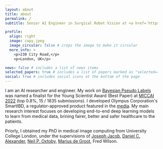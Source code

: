 ```yaml
---
layout: about
title: about
permalink: /
subtitle: Senior AI Engineer in Surgical Robot Vision at <a href='https://www.medtronic.com/uk-en/our-company/key-facts.html'>Medtronic</a>

profile:
  align: right
  image: capy.jpeg
  image_circular: false # crops the image to make it circular
  more_info: >
    <p>230 City Road,</p>
    <p>London, UK</p>

news: false # includes a list of news items
selected_papers: true # includes a list of papers marked as "selected={true}"
social: true # includes social icons at the bottom of the page
---
```


I am an AI researcher and engineer. My work on <a href='https://www.sciencedirect.com/science/article/pii/S1361841524000501'>Bayesian Pseudo Labels</a> was named a finalist for the Young Scientist Award (Best Paper) at <a href='https://conferences.miccai.org/2022/papers/066-Paper2505.html'>MICCAI 2022</a> (top 0.8%, 15 / 1835 submissions). I developed Olympus Corporation's SmartIBD, a regulator-approved product featured in the <a href='https://www.olympus-global.com/news/2024/nr02759.html'>media</a>. My main research interest focuses on developing end-to-end deep learning models to learn from medical data, brining fairer, better and safer healthcare to the patients.

Priorly, I obtained my PhD in medical image computing from University College London, under the supervisions of <a href='https://scholar.google.com/citations?user=XCcV5ocAAAAJ&hl=en'>Joseph Jacob</a>, <a href='https://scholar.google.com/citations?user=mH-ZOQEAAAAJ&hl=en'>Daniel C. Alexander</a>, <a href='https://scholar.google.com/citations?user=uWfRPHEAAAAJ&hl=en'>Neil P. Oxtoby</a>, <a href='https://scholar.google.com/citations?user=sZ4UbusAAAAJ&hl=en'>Marius de Groot</a>, Fred Wilson.
